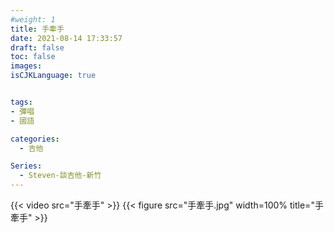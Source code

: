 ```yaml
---
#weight: 1
title: 手牽手
date: 2021-08-14 17:33:57
draft: false
toc: false
images:
isCJKLanguage: true


tags:
- 彈唱
- 國語

categories:
  - 吉他

Series:
  - Steven-談吉他-新竹
---
```



 {{< video src="手牽手"  >}}
 {{< figure src="手牽手.jpg" width=100% title="手牽手" >}}
